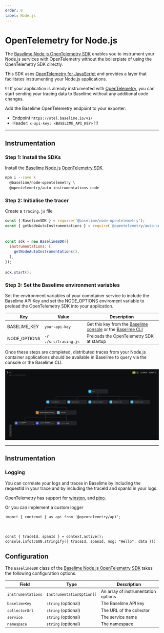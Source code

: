 ```yaml
---
order: 0
label: Node.js
---
```


# OpenTelemetry for Node.js

The [Baselime Node.js OpenTelemetry SDK](https://github.com/baselime/node-opentelemetry) enables you to instrument your Node.js services with OpenTelemetry without the boilerplate of using the OpenTelemetry SDK directly.

This SDK uses [OpenTelemetry for JavaScript](https://opentelemetry.io/docs/instrumentation/js/) and provides a layer that facilitates instrumenting your Node.js applications.

!!!
If your application is already instrumented with [OpenTelemetry](https://opentelemetry.io/), you can start sending your tracing data to Baselime without any additional code changes.

Add the Baselime OpenTelemetry endpoint to your exporter:
- Endpoint `https://otel.baselime.io/v1/`
- Header: `x-api-key: <BASELIME_API_KEY>` 
!!!

---

## Instrumentation

### Step 1: Install the SDKs

Install the [Baselime Node.js OpenTelemetry SDK](https://github.com/baselime/node-opentelemetry). 

```bash # :icon-terminal: terminal
npm i --save \
  @baselime/node-opentelemetry \
  @opentelemetry/auto-instrumentations-node
```

### Step 2: Initialise the tracer

Create a `tracing.js` file

``` javascript # :icon-code: src/tracing.js
const { BaselimeSDK } = require('@baselime/node-opentelemetry');
const { getNodeAutoInstrumentations } = require('@opentelemetry/auto-instrumentations-node');


const sdk = new BaselimeSDK({
  instrumentations: [
    getNodeAutoInstrumentations(),
  ],
});

sdk.start();
```

### Step 3: Set the Baselime environment variables

Set the environment variables of your comntainer service to include the Baselime API Key and set the NODE_OPTIONS enviroment variable to preload the OpenTelemetry SDK into your application.

| Key          | Value                                       | Description                                                                         |
| ------------ | --------------------------------------------- | ----------------------------------------------------------------------------------- |
| BASELIME_KEY | `your-api-key`               | Get this key from the [Baselime console](https://console.baselime.io) or the [Baselime CLI](https://github.com/Baselime/cli) |
| NODE_OPTIONS | `-r ./src/tracing.js` | Preloads the OpenTelemetry SDK at startup                                                 |

Once these steps are completed, distributed traces from your Node.js container applications should be available in Baselime to query via the console or the Baselime CLI.

![Example OpenTelemetry Trace](../../assets/images/illustrations/sending-data/opentelemetry/trace.png)

---

## Instrumentation

### Logging

You can correlate your logs and traces in Baselime by Including the requestId in your trace and by including the traceId and spanId in your logs.

OpenTelemetry has support for [winston](https://github.com/open-telemetry/opentelemetry-js-contrib/tree/main/plugins/node/opentelemetry-instrumentation-winston/README.md), and [pino](https://github.com/open-telemetry/opentelemetry-js-contrib/blob/main/plugins/node/opentelemetry-instrumentation-pino/README.md).

Or you can implement a custom logger

```
import { contenxt } as api from '@opentelemetry/api';



const { traceId, spanId } = context.active();
console.info(JSON.stringify({ traceId, spanId, msg: "Hello", data }))
```


## Configuration

The `BaselimeSDK` class of the [Baselime Node.js OpenTelemetry SDK](https://github.com/baselime/node-opentelemetry) takes the following configuration options.

| Field            | Type                    | Description                          |
| ---------------- | ----------------------- | ------------------------------------ |
| `instrumentations` | `InstrumentationOption[]` | An array of instrumentation options |
| `baselimeKey`      | `string` (optional)       | The Baselime API key                    |
| `collectorUrl`     | `string` (optional)       | The URL of the collector            |
| `service`          | `string` (optional)       | The service name                    |
| `namespace`        | `string` (optional)       | The namespace                       |
